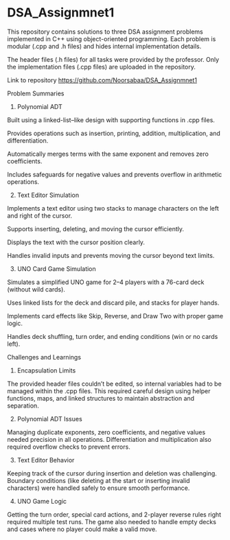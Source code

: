 # DSA_Assignmnet1
This repository contains solutions to three DSA assignment problems implemented in C++ using object-oriented programming. Each problem is modular (.cpp and .h files) and hides internal implementation details.

The header files (.h files) for all tasks were provided by the professor. Only the implementation files (.cpp files) are uploaded in the repository.

Link to repository https://github.com/Noorsabaa/DSA_Assignmnet1

 Problem Summaries

1. Polynomial ADT

Built using a linked-list–like design with supporting functions in .cpp files.

Provides operations such as insertion, printing, addition, multiplication, and differentiation.

Automatically merges terms with the same exponent and removes zero coefficients.

Includes safeguards for negative values and prevents overflow in arithmetic operations.

2. Text Editor Simulation

Implements a text editor using two stacks to manage characters on the left and right of the cursor.

Supports inserting, deleting, and moving the cursor efficiently.

Displays the text with the cursor position clearly.

Handles invalid inputs and prevents moving the cursor beyond text limits.

3. UNO Card Game Simulation

Simulates a simplified UNO game for 2–4 players with a 76-card deck (without wild cards).

Uses linked lists for the deck and discard pile, and stacks for player hands.

Implements card effects like Skip, Reverse, and Draw Two with proper game logic.

Handles deck shuffling, turn order, and ending conditions (win or no cards left).


 Challenges and Learnings
1. Encapsulation Limits

The provided header files couldn’t be edited, so internal variables had to be managed within the .cpp files.
This required careful design using helper functions, maps, and linked structures to maintain abstraction and separation.

2. Polynomial ADT Issues

Managing duplicate exponents, zero coefficients, and negative values needed precision in all operations.
Differentiation and multiplication also required overflow checks to prevent errors.

3. Text Editor Behavior

Keeping track of the cursor during insertion and deletion was challenging.
Boundary conditions (like deleting at the start or inserting invalid characters) were handled safely to ensure smooth performance.

4. UNO Game Logic

Getting the turn order, special card actions, and 2-player reverse rules right required multiple test runs.
The game also needed to handle empty decks and cases where no player could make a valid move.
